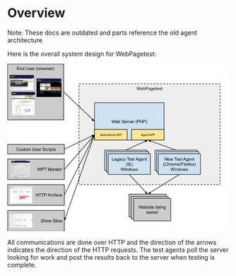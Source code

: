 # Overview
Note: These docs are outdated and parts reference the old agent architecture

Here is the overall system design for WebPagetest:

![Overview](overview.png)

All communications are done over HTTP and the direction of the arrows indicates the direction of the HTTP requests.  The test agents poll the server looking for work and post the results back to the server when testing is complete.
